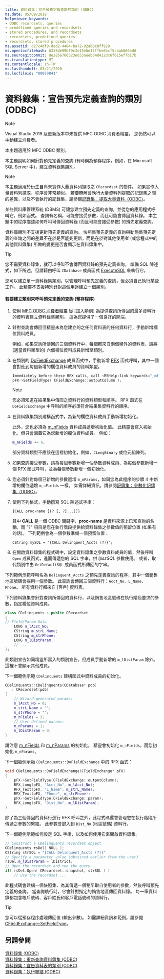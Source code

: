 ```yaml
---
title: 資料錄集：宣告預先定義查詢的類別 (ODBC)
ms.date: 05/09/2019
helpviewer_keywords:
- ODBC recordsets, queries
- predefined queries and recordsets
- stored procedures, and recordsets
- recordsets, predefined queries
- recordsets, stored procedures
ms.assetid: d27c4df9-dad2-4484-ba72-92ab0c8ff928
ms.openlocfilehash: 6338de99bf9c3e19e6e15ffbe0bcf5caab066ed8
ms.sourcegitcommit: 8e285a766523e653aeeb34d412dc6f615ef7b17b
ms.translationtype: MT
ms.contentlocale: zh-TW
ms.lasthandoff: 03/21/2020
ms.locfileid: "80079841"
---
```

# <a name="recordset-declaring-a-class-for-a-predefined-query-odbc"></a>資料錄集：宣告預先定義查詢的類別 (ODBC)

> [!NOTE]
> Visual Studio 2019 及更新版本中未提供 MFC ODBC 消費者精靈。 您仍然可以手動建立消費者。

本主題適用於 MFC ODBC 類別。

本主題說明如何針對預先定義的查詢 (有時稱為預存程序，例如，在 Microsoft SQL Server 中)，建立資料錄集類別。

> [!NOTE]
>  本主題適用於衍生自尚未實作大量資料列擷取之 `CRecordset` 的物件。 如果實作大量資料列擷取，程序會非常類似。 若要瞭解會執行大量資料列提取的記錄集之間的差異，以及不會執行的記錄集，請參閱[記錄集：提取大量資料（ODBC）](../../data/odbc/recordset-fetching-records-in-bulk-odbc.md)。

某些資料庫管理系統 (DBMS) 可讓您建立預先定義的查詢，並從您的應用程式呼叫它，例如函式。 查詢有名稱，可能會接受參數，而且可能會傳回資料錄。 本主題中的程序描述如何呼叫可傳回資料錄 (而且可能會接受參數) 的預先定義查詢。

資料庫類別不支援更新預先定義的查詢。 快照集預先定義的查詢與動態集預先定義的查詢之間的差異不在於是否能夠更新，而是在於對其他使用者 (或您程式中的其他資料錄集) 所做的變更是否會顯示在資料錄集中。

> [!TIP]
>  您不需要資料錄集，就可以呼叫不會傳回資料錄的預先定義查詢。 準備 SQL 陳述式，如下所述，但請藉由呼叫 `CDatabase` 成員函式 [ExecuteSQL](../../mfc/reference/cdatabase-class.md#executesql) 來執行它。

您可以建立單一資料錄集類別，以管理呼叫預先定義的查詢，但必須自己執行某些工作。 此精靈不支援特別針對這個用途建立一個類別。

#### <a name="to-create-a-class-for-calling-a-predefined-query-stored-procedure"></a>若要建立類別來呼叫預先定義的查詢 (預存程序)

1. 使用 [MFC ODBC 消費者精靈](../../mfc/reference/adding-an-mfc-odbc-consumer.md) 從 [加入類別] 為提供查詢所傳回的最多資料行的資料表建立資料錄集類別。 這為您提供了一個良好的開端。

1. 針對查詢會傳回但精靈未為您建立的之任何資料表的任何資料行，手動新增欄位資料成員。

   例如，如果查詢所傳回的三個資料行中，每個都來自兩個額外的資料表，請將 (適當資料類型的) 六個欄位資料成員新增至類別。

1. 在類別的 [DoFieldExchange](../../data/odbc/record-field-exchange-rfx.md) 成員函式中，手動新增 [RFX](../../mfc/reference/crecordset-class.md#dofieldexchange) 函式呼叫，其中一個會對應到每個新增的欄位資料成員的資料類型。

    ```cpp
    Immediately before these RFX calls, call <MSHelp:link keywords="_mfc_CFieldExchange.3a3a.SetFieldType" TABINDEX="0">SetFieldType</MSHelp:link>, as shown here:
    pFX->SetFieldType( CFieldExchange::outputColumn );
    ```

    > [!NOTE]
    >  您必須知道在結果集中傳回之資料行的資料類型和順序。 RFX 函式在 `DoFieldExchange` 中呼叫的順序必須符合結果集資料行的順序。

1. 在資料錄集類別建構函式中，為新的欄位資料成員手動新增初始化。

   此外，您也必須為 [m_nFields](../../mfc/reference/crecordset-class.md#m_nfields) 資料成員遞增初始化值。 此精靈會寫入初始化，但只會涵蓋它為您新增的欄位資料成員。 例如：

    ```cpp
    m_nFields += 6;
    ```

   部分資料類型不應該在這裡初始化，例如，`CLongBinary` 或位元組陣列。

1. 如果查詢接受參數，請為每個參數新增一個參數資料成員、為每個參數新增一個 RFX 函式呼叫，並為每個參數新增一個初始化。

1. 您必須針對每個已新增的參數遞增 `m_nParams`，如同您為此程序的步驟 4 中新增的欄位遞增 `m_nFields` 一樣。 如需詳細資訊，請參閱[記錄集：參數化記錄集（ODBC）](../../data/odbc/recordset-parameterizing-a-recordset-odbc.md)。

1. 使用下列格式，手動撰寫 SQL 陳述式字串：

    ```
    {CALL proc-name [(? [, ?]...)]}
    ```

   其中 **CALL** 是一個 ODBC 關鍵字、**proc-name** 是資料來源上已知查詢的名稱，而 "?" 項目是您在執行階段提供給資料錄集之參數值的預留位置 (如果有的話)。 下列範例會為一個參數準備一個預留位置：

    ```
    CString mySQL = "{CALL Delinquent_Accts (?)}";
    ```

1. 在開啟資料錄集的程式碼中，設定資料錄集之參數資料成員的值，然後呼叫 `Open` 成員函式，進而傳遞您的 SQL 字串，供 *lpszSQL* 參數使用。 或者，取代類別中由 `GetDefaultSQL` 成員函式所傳回的字串。

下列範例示範呼叫名為 `Delinquent_Accts` 之預先定義查詢的程序，其中一個銷售地區號碼會採用一個參數。 此查詢會傳回三個資料行：`Acct_No`、`L_Name`、`Phone`。 所有資料行都來自 [客戶] 資料表。

下列資料錄集會針對查詢所傳回的資料行，以及銷售地區號碼在執行階段要求的參數，指定欄位資料成員。

```cpp
class CDelinquents : public CRecordset
{
// Field/Param Data
    LONG m_lAcct_No;
    CString m_strL_Name;
    CString m_strPhone;
    LONG m_lDistParam;
    // ...
};
```

此類別宣告如同精靈所寫入的類別宣告，但成員手動新增的 `m_lDistParam` 除外。 這裡不會顯示其他成員。

下一個範例示範 `CDelinquents` 建構函式中資料成員的初始化。

```cpp
CDelinquents::CDelinquents(CDatabase* pdb)
   : CRecordset(pdb)
{
    // Wizard-generated params:
    m_lAcct_No = 0;
    m_strL_Name = "";
    m_strPhone = "";
    m_nFields = 3;
    // User-defined params:
    m_nParams = 1;
    m_lDistParam = 0;
}
```

請注意 [m_nFields](../../mfc/reference/crecordset-class.md#m_nfields) 和 [m_nParams](../../mfc/reference/crecordset-class.md#m_nparams) 的初始化。 精靈會初始化 `m_nFields`，而您初始化 `m_nParams`。

下一個範例示範 `CDelinquents::DoFieldExchange` 中的 RFX 函式：

```cpp
void CDelinquents::DoFieldExchange(CFieldExchange* pFX)
{
    pFX->SetFieldType(CFieldExchange::outputColumn);
    RFX_Long(pFX, "Acct_No", m_lAcct_No);
    RFX_Text(pFX, "L_Name", m_strL_Name);
    RFX_Text(pFX, "Phone", m_strPhone);
    pFX->SetFieldType(CFieldExchange::param);
    RFX_Long(pFX, "Dist_No", m_lDistParam);
}
```

除了為三個傳回的資料行進行 RFX 呼叫之外，此程式碼還會管理您在執行階段所傳遞之參數的繫結。 此參數會鍵入到 `Dist_No` (地區號碼) 資料行。

下一個範例示範如何設定 SQL 字串，以及如何使用它來開啟資料錄集。

```cpp
// Construct a CDelinquents recordset object
CDelinquents rsDel( NULL );
CString strSQL = "{CALL Delinquent_Accts (?)}"
// Specify a parameter value (obtained earlier from the user)
rsDel.m_lDistParam = lDistrict;
// Open the recordset and run the query
if( rsDel.Open( CRecordset::snapshot, strSQL ) )
    // Use the recordset ...
```

此程式碼會建構一個快照集、為其傳遞一個稍早取自使用者的參數，然後呼叫預先定義的查詢。 當查詢執行時，它會針對指定的銷售地區傳回資料錄。 每一筆資料錄都包含帳戶號碼、客戶姓氏和客戶電話號碼的資料行。

> [!TIP]
>  您可以從預存程序處理傳回值 (輸出參數)。 如需詳細資訊和範例，請參閱 [CFieldExchange::SetFieldType](../../mfc/reference/cfieldexchange-class.md#setfieldtype)。

## <a name="see-also"></a>另請參閱

[資料錄集 (ODBC)](../../data/odbc/recordset-odbc.md)<br/>
[資料錄集：重新查詢資料錄集 (ODBC)](../../data/odbc/recordset-requerying-a-recordset-odbc.md)<br/>
[資料錄集：宣告資料表的類別 (ODBC)](../../data/odbc/recordset-declaring-a-class-for-a-table-odbc.md)<br/>
[資料錄集：執行聯結 (ODBC)](../../data/odbc/recordset-performing-a-join-odbc.md)